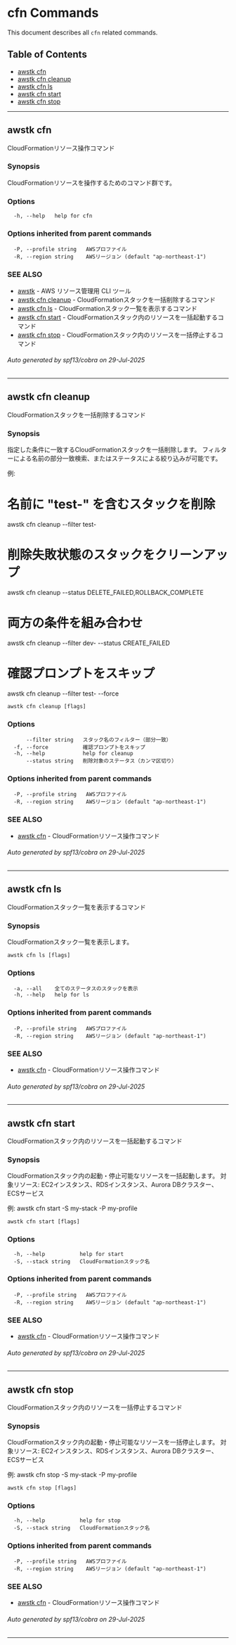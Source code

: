 # cfn Commands

This document describes all `cfn` related commands.

## Table of Contents

- [awstk cfn](#awstk-cfn)
- [awstk cfn cleanup](#awstk-cfn-cleanup)
- [awstk cfn ls](#awstk-cfn-ls)
- [awstk cfn start](#awstk-cfn-start)
- [awstk cfn stop](#awstk-cfn-stop)

---

## awstk cfn

CloudFormationリソース操作コマンド

### Synopsis

CloudFormationリソースを操作するためのコマンド群です。

### Options

```
  -h, --help   help for cfn
```

### Options inherited from parent commands

```
  -P, --profile string   AWSプロファイル
  -R, --region string    AWSリージョン (default "ap-northeast-1")
```

### SEE ALSO

* [awstk](README.md)	 - AWS リソース管理用 CLI ツール
* [awstk cfn cleanup](cfn.md#awstk-cfn-cleanup)	 - CloudFormationスタックを一括削除するコマンド
* [awstk cfn ls](cfn.md#awstk-cfn-ls)	 - CloudFormationスタック一覧を表示するコマンド
* [awstk cfn start](cfn.md#awstk-cfn-start)	 - CloudFormationスタック内のリソースを一括起動するコマンド
* [awstk cfn stop](cfn.md#awstk-cfn-stop)	 - CloudFormationスタック内のリソースを一括停止するコマンド

###### Auto generated by spf13/cobra on 29-Jul-2025

---

## awstk cfn cleanup

CloudFormationスタックを一括削除するコマンド

### Synopsis

指定した条件に一致するCloudFormationスタックを一括削除します。
フィルターによる名前の部分一致検索、またはステータスによる絞り込みが可能です。

例:
  # 名前に "test-" を含むスタックを削除
  awstk cfn cleanup --filter test-

  # 削除失敗状態のスタックをクリーンアップ
  awstk cfn cleanup --status DELETE_FAILED,ROLLBACK_COMPLETE

  # 両方の条件を組み合わせ
  awstk cfn cleanup --filter dev- --status CREATE_FAILED

  # 確認プロンプトをスキップ
  awstk cfn cleanup --filter test- --force

```
awstk cfn cleanup [flags]
```

### Options

```
      --filter string   スタック名のフィルター（部分一致）
  -f, --force           確認プロンプトをスキップ
  -h, --help            help for cleanup
      --status string   削除対象のステータス（カンマ区切り）
```

### Options inherited from parent commands

```
  -P, --profile string   AWSプロファイル
  -R, --region string    AWSリージョン (default "ap-northeast-1")
```

### SEE ALSO

* [awstk cfn](cfn.md)	 - CloudFormationリソース操作コマンド

###### Auto generated by spf13/cobra on 29-Jul-2025

---

## awstk cfn ls

CloudFormationスタック一覧を表示するコマンド

### Synopsis

CloudFormationスタック一覧を表示します。

```
awstk cfn ls [flags]
```

### Options

```
  -a, --all    全てのステータスのスタックを表示
  -h, --help   help for ls
```

### Options inherited from parent commands

```
  -P, --profile string   AWSプロファイル
  -R, --region string    AWSリージョン (default "ap-northeast-1")
```

### SEE ALSO

* [awstk cfn](cfn.md)	 - CloudFormationリソース操作コマンド

###### Auto generated by spf13/cobra on 29-Jul-2025

---

## awstk cfn start

CloudFormationスタック内のリソースを一括起動するコマンド

### Synopsis

CloudFormationスタック内の起動・停止可能なリソースを一括起動します。
対象リソース: EC2インスタンス、RDSインスタンス、Aurora DBクラスター、ECSサービス

例:
  awstk cfn start -S my-stack -P my-profile

```
awstk cfn start [flags]
```

### Options

```
  -h, --help           help for start
  -S, --stack string   CloudFormationスタック名
```

### Options inherited from parent commands

```
  -P, --profile string   AWSプロファイル
  -R, --region string    AWSリージョン (default "ap-northeast-1")
```

### SEE ALSO

* [awstk cfn](cfn.md)	 - CloudFormationリソース操作コマンド

###### Auto generated by spf13/cobra on 29-Jul-2025

---

## awstk cfn stop

CloudFormationスタック内のリソースを一括停止するコマンド

### Synopsis

CloudFormationスタック内の起動・停止可能なリソースを一括停止します。
対象リソース: EC2インスタンス、RDSインスタンス、Aurora DBクラスター、ECSサービス

例:
  awstk cfn stop -S my-stack -P my-profile

```
awstk cfn stop [flags]
```

### Options

```
  -h, --help           help for stop
  -S, --stack string   CloudFormationスタック名
```

### Options inherited from parent commands

```
  -P, --profile string   AWSプロファイル
  -R, --region string    AWSリージョン (default "ap-northeast-1")
```

### SEE ALSO

* [awstk cfn](cfn.md)	 - CloudFormationリソース操作コマンド

###### Auto generated by spf13/cobra on 29-Jul-2025

---

